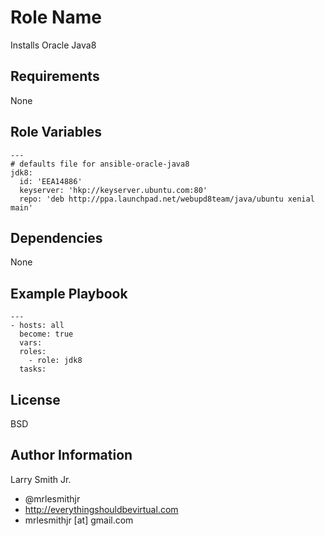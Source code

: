 Role Name
=========

Installs Oracle Java8

Requirements
------------

None

Role Variables
--------------

```
---
# defaults file for ansible-oracle-java8
jdk8:
  id: 'EEA14886'
  keyserver: 'hkp://keyserver.ubuntu.com:80'
  repo: 'deb http://ppa.launchpad.net/webupd8team/java/ubuntu xenial main'
```

Dependencies
------------

None

Example Playbook
----------------

```
---
- hosts: all
  become: true
  vars:
  roles:
    - role: jdk8
  tasks:
```

License
-------

BSD

Author Information
------------------

Larry Smith Jr.
- @mrlesmithjr
- http://everythingshouldbevirtual.com
- mrlesmithjr [at] gmail.com

